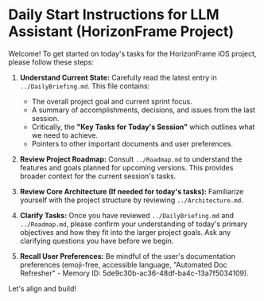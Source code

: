 # Daily Start Instructions for LLM Assistant (HorizonFrame Project)

Welcome! To get started on today's tasks for the HorizonFrame iOS project, please follow these steps:

1.  **Understand Current State:** Carefully read the latest entry in `../DailyBriefing.md`. This file contains:
    *   The overall project goal and current sprint focus.
    *   A summary of accomplishments, decisions, and issues from the last session.
    *   Critically, the **"Key Tasks for Today's Session"** which outlines what we need to achieve.
    *   Pointers to other important documents and user preferences.

2.  **Review Project Roadmap:** Consult `../Roadmap.md` to understand the features and goals planned for upcoming versions. This provides broader context for the current session's tasks.

3.  **Review Core Architecture (If needed for today's tasks):** Familiarize yourself with the project structure by reviewing `../Architecture.md`.

4.  **Clarify Tasks:** Once you have reviewed `../DailyBriefing.md` and `../Roadmap.md`, please confirm your understanding of today's primary objectives and how they fit into the larger project goals. Ask any clarifying questions you have before we begin.

5.  **Recall User Preferences:** Be mindful of the user's documentation preferences (emoji-free, accessible language, "Automated Doc Refresher" - Memory ID: 5de9c30b-ac36-48df-ba4c-13a7f5034109).

Let's align and build!
